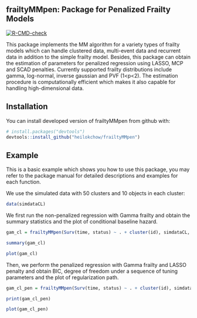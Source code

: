 ## frailtyMMpen: Package for Penalized Frailty Models

[![R-CMD-check](https://github.com/heilokchow/frailtyMMpen/workflows/R-CMD-check/badge.svg)](https://github.com/heilokchow/frailtyMMpen/actions)

This package implements the MM algorithm for a variety types of frailty models which can handle clustered data, multi-event data and recurrent data in addition to the simple frailty model. Besides, this package can obtain the estimation of parameters for penalized regression using LASSO, MCP and SCAD penalties. Currently supported frailty distributions include gamma, log-normal, inverse gaussian and PVF (1<p<2). The estimation procedure is computationally efficient which makes it also capable for handling high-dimensional data. 


Installation
------------

You can install developed version of frailtyMMpen from github with:

``` r
# install.packages("devtools")
devtools::install_github("heilokchow/frailtyMMpen")
```

Example
-------

This is a basic example which shows you how to use this package, you may refer to the package manual for detailed descriptions and examples for each function.

We use the simulated data with 50 clusters and 10 objects in each cluster: 

``` r
data(simdataCL)
```

We first run the non-penalized regression with Gamma frailty and obtain the summary statistics and the plot of conditional baseline hazard.

```r
gam_cl = frailtyMMpen(Surv(time, status) ~ . + cluster(id), simdataCL, frailty = "Gamma")

summary(gam_cl)

plot(gam_cl)

```

Then, we perform the penalized regression with Gamma frailty and LASSO penalty and obtain BIC, degree of freedom under a sequence of tuning parameters and the plot of regularization path.

```r
gam_cl_pen = frailtyMMpen(Surv(time, status) ~ . + cluster(id), simdataCL, frailty = "Gamma")

print(gam_cl_pen)

plot(gam_cl_pen)

```

